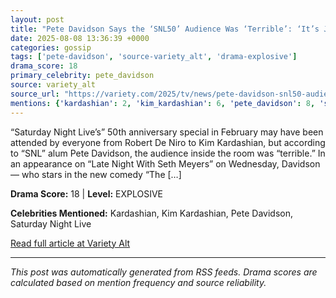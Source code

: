 ```yaml
---
layout: post
title: "Pete Davidson Says the ‘SNL50’ Audience Was ‘Terrible’: ‘It’s Just Famous People, and Famous People Only Like Themselves’""
date: 2025-08-08 13:36:39 +0000
categories: gossip
tags: ['pete-davidson', 'source-variety_alt', 'drama-explosive']
drama_score: 18
primary_celebrity: pete_davidson
source: variety_alt
source_url: "https://variety.com/2025/tv/news/pete-davidson-snl50-audience-terrible-just-famous-people-1236482372/""
mentions: {'kardashian': 2, 'kim_kardashian': 6, 'pete_davidson': 8, 'saturday_night_live': 2}
---
```


“Saturday Night Live’s” 50th anniversary special in February may have been attended by everyone from Robert De Niro to Kim Kardashian, but according to “SNL” alum Pete Davidson, the audience inside the room was “terrible.” In an appearance on “Late Night With Seth Meyers” on Wednesday, Davidson — who stars in the new comedy “The […]

**Drama Score:** 18 | **Level:** EXPLOSIVE

**Celebrities Mentioned:** Kardashian, Kim Kardashian, Pete Davidson, Saturday Night Live

[Read full article at Variety Alt](https://variety.com/2025/tv/news/pete-davidson-snl50-audience-terrible-just-famous-people-1236482372/)

---
*This post was automatically generated from RSS feeds. Drama scores are calculated based on mention frequency and source reliability.*
